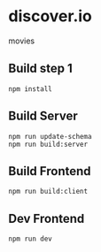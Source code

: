 # discover.io
movies


## Build step 1
```
npm install
```

## Build Server
```
npm run update-schema
npm run build:server
```

## Build Frontend
```
npm run build:client
```

## Dev Frontend
```
npm run dev
```
